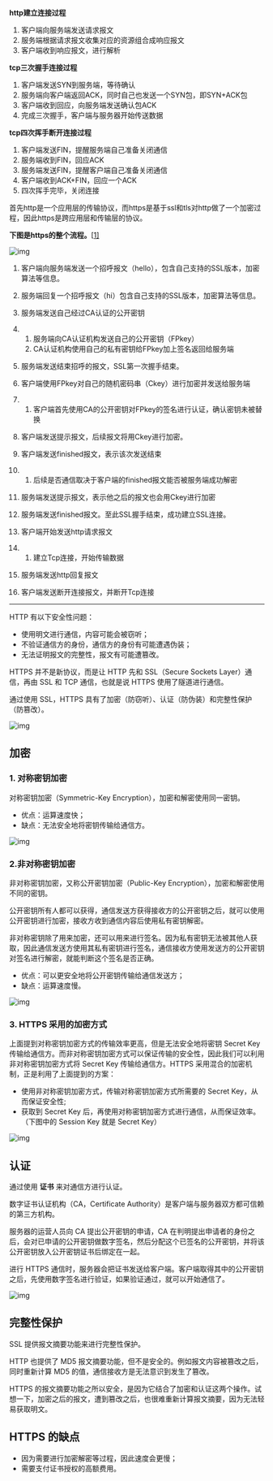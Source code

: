 **http建立连接过程**

1. 客户端向服务端发送请求报文
2. 服务端根据请求报文收集对应的资源组合成响应报文
3. 客户端收到响应报文，进行解析

**tcp三次握手连接过程**

1. 客户端发送SYN到服务端，等待确认
2. 服务端向客户端返回ACK，同时自己也发送一个SYN包，即SYN+ACK包
3. 客户端收到回应，向服务端发送确认包ACK
4. 完成三次握手，客户端与服务器开始传送数据

**tcp四次挥手断开连接过程**

1. 客户端发送FIN，提醒服务端自己准备关闭通信
2. 服务端收到FIN，回应ACK
3. 服务端发送FIN，提醒客户端自己准备关闭通信
4. 客户端收到ACK+FIN，回应一个ACK
5. 四次挥手完毕，关闭连接

首先http是一个应用层的传输协议，而https是基于ssl和tls对http做了一个加密过程，因此https是跨应用层和传输层的协议。

**下图是https的整个流程。**[[1\]](https://zhuanlan.zhihu.com/p/79367346#ref_1)

![img](https://pic1.zhimg.com/80/v2-d3b43a0ab493a761d7a3603b006316c8_720w.jpg)

1. 客户端向服务端发送一个招呼报文（hello），包含自己支持的SSL版本，加密算法等信息。

2. 服务端回复一个招呼报文（hi）包含自己支持的SSL版本，加密算法等信息。

3. 服务端发送自己经过CA认证的公开密钥

4. 1. 服务端向CA认证机构发送自己的公开密钥（FPkey）
   2. CA认证机构使用自己的私有密钥给FPkey加上签名返回给服务端

5. 服务端发送结束招呼的报文，SSL第一次握手结束。

6. 客户端使用FPkey对自己的随机密码串（Ckey）进行加密并发送给服务端

7. 1. 客户端首先使用CA的公开密钥对FPkey的签名进行认证，确认密钥未被替换

8. 客户端发送提示报文，后续报文将用Ckey进行加密。

9. 客户端发送finished报文，表示该次发送结束

10. 1. 后续是否通信取决于客户端的finished报文能否被服务端成功解密

11. 服务端发送提示报文，表示他之后的报文也会用Ckey进行加密

12. 服务端发送finished报文。至此SSL握手结束，成功建立SSL连接。

13. 客户端开始发送http请求报文

14. 1. 建立Tcp连接，开始传输数据

15. 服务端发送http回复报文

16. 客户端发送断开连接报文，并断开Tcp连接



-------------------------------------------------------------------------------------------------------------

HTTP 有以下安全性问题：

- 使用明文进行通信，内容可能会被窃听；
- 不验证通信方的身份，通信方的身份有可能遭遇伪装；
- 无法证明报文的完整性，报文有可能遭篡改。

HTTPS 并不是新协议，而是让 HTTP 先和 SSL（Secure Sockets Layer）通信，再由 SSL 和 TCP 通信，也就是说 HTTPS 使用了隧道进行通信。

通过使用 SSL，HTTPS 具有了加密（防窃听）、认证（防伪装）和完整性保护（防篡改）。

![img](https://cs-notes-1256109796.cos.ap-guangzhou.myqcloud.com/ssl-offloading.jpg)



## 加密

### 1. 对称密钥加密

对称密钥加密（Symmetric-Key Encryption），加密和解密使用同一密钥。

- 优点：运算速度快；
- 缺点：无法安全地将密钥传输给通信方。

![img](https://cs-notes-1256109796.cos.ap-guangzhou.myqcloud.com/7fffa4b8-b36d-471f-ad0c-a88ee763bb76.png)



### 2.非对称密钥加密

非对称密钥加密，又称公开密钥加密（Public-Key Encryption），加密和解密使用不同的密钥。

公开密钥所有人都可以获得，通信发送方获得接收方的公开密钥之后，就可以使用公开密钥进行加密，接收方收到通信内容后使用私有密钥解密。

非对称密钥除了用来加密，还可以用来进行签名。因为私有密钥无法被其他人获取，因此通信发送方使用其私有密钥进行签名，通信接收方使用发送方的公开密钥对签名进行解密，就能判断这个签名是否正确。

- 优点：可以更安全地将公开密钥传输给通信发送方；
- 缺点：运算速度慢。

![img](https://cs-notes-1256109796.cos.ap-guangzhou.myqcloud.com/39ccb299-ee99-4dd1-b8b4-2f9ec9495cb4.png)



### 3. HTTPS 采用的加密方式

上面提到对称密钥加密方式的传输效率更高，但是无法安全地将密钥 Secret Key 传输给通信方。而非对称密钥加密方式可以保证传输的安全性，因此我们可以利用非对称密钥加密方式将 Secret Key 传输给通信方。HTTPS 采用混合的加密机制，正是利用了上面提到的方案：

- 使用非对称密钥加密方式，传输对称密钥加密方式所需要的 Secret Key，从而保证安全性;
- 获取到 Secret Key 后，再使用对称密钥加密方式进行通信，从而保证效率。（下图中的 Session Key 就是 Secret Key）

![img](https://cs-notes-1256109796.cos.ap-guangzhou.myqcloud.com/How-HTTPS-Works.png)



## 认证

通过使用 **证书** 来对通信方进行认证。

数字证书认证机构（CA，Certificate Authority）是客户端与服务器双方都可信赖的第三方机构。

服务器的运营人员向 CA 提出公开密钥的申请，CA 在判明提出申请者的身份之后，会对已申请的公开密钥做数字签名，然后分配这个已签名的公开密钥，并将该公开密钥放入公开密钥证书后绑定在一起。

进行 HTTPS 通信时，服务器会把证书发送给客户端。客户端取得其中的公开密钥之后，先使用数字签名进行验证，如果验证通过，就可以开始通信了。

![img](https://cs-notes-1256109796.cos.ap-guangzhou.myqcloud.com/2017-06-11-ca.png)



## 完整性保护

SSL 提供报文摘要功能来进行完整性保护。

HTTP 也提供了 MD5 报文摘要功能，但不是安全的。例如报文内容被篡改之后，同时重新计算 MD5 的值，通信接收方是无法意识到发生了篡改。

HTTPS 的报文摘要功能之所以安全，是因为它结合了加密和认证这两个操作。试想一下，加密之后的报文，遭到篡改之后，也很难重新计算报文摘要，因为无法轻易获取明文。

## HTTPS 的缺点

- 因为需要进行加密解密等过程，因此速度会更慢；
- 需要支付证书授权的高额费用。